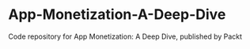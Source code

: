 # App-Monetization-A-Deep-Dive
Code repository for App Monetization: A Deep Dive, published by Packt
